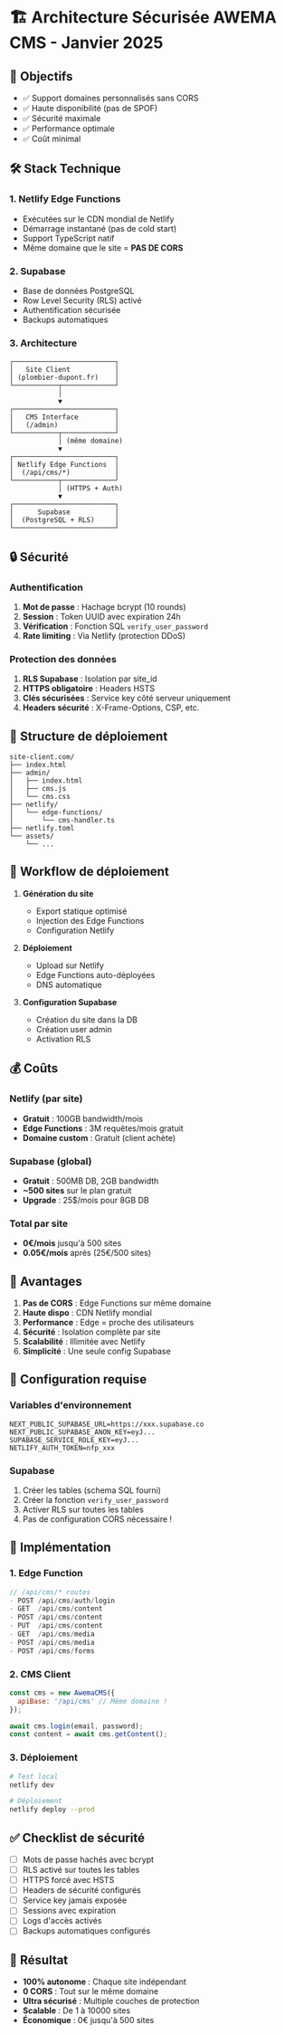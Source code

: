 # 🏗️ Architecture Sécurisée AWEMA CMS - Janvier 2025

## 🎯 Objectifs
- ✅ Support domaines personnalisés sans CORS
- ✅ Haute disponibilité (pas de SPOF)
- ✅ Sécurité maximale
- ✅ Performance optimale
- ✅ Coût minimal

## 🛠️ Stack Technique

### 1. **Netlify Edge Functions**
- Exécutées sur le CDN mondial de Netlify
- Démarrage instantané (pas de cold start)
- Support TypeScript natif
- Même domaine que le site = **PAS DE CORS**

### 2. **Supabase**
- Base de données PostgreSQL
- Row Level Security (RLS) activé
- Authentification sécurisée
- Backups automatiques

### 3. **Architecture**

```
┌─────────────────────────┐
│   Site Client           │
│ (plombier-dupont.fr)    │
└───────────┬─────────────┘
            │
            ▼
┌─────────────────────────┐
│   CMS Interface         │
│   (/admin)              │
└───────────┬─────────────┘
            │ (même domaine)
            ▼
┌─────────────────────────┐
│ Netlify Edge Functions  │
│  (/api/cms/*)           │
└───────────┬─────────────┘
            │ (HTTPS + Auth)
            ▼
┌─────────────────────────┐
│      Supabase           │
│  (PostgreSQL + RLS)     │
└─────────────────────────┘
```

## 🔒 Sécurité

### Authentification
1. **Mot de passe** : Hachage bcrypt (10 rounds)
2. **Session** : Token UUID avec expiration 24h
3. **Vérification** : Fonction SQL `verify_user_password`
4. **Rate limiting** : Via Netlify (protection DDoS)

### Protection des données
1. **RLS Supabase** : Isolation par site_id
2. **HTTPS obligatoire** : Headers HSTS
3. **Clés sécurisées** : Service key côté serveur uniquement
4. **Headers sécurité** : X-Frame-Options, CSP, etc.

## 📁 Structure de déploiement

```
site-client.com/
├── index.html
├── admin/
│   ├── index.html
│   ├── cms.js
│   └── cms.css
├── netlify/
│   └── edge-functions/
│       └── cms-handler.ts
├── netlify.toml
└── assets/
    └── ...
```

## 🚀 Workflow de déploiement

1. **Génération du site**
   - Export statique optimisé
   - Injection des Edge Functions
   - Configuration Netlify

2. **Déploiement**
   - Upload sur Netlify
   - Edge Functions auto-déployées
   - DNS automatique

3. **Configuration Supabase**
   - Création du site dans la DB
   - Création user admin
   - Activation RLS

## 💰 Coûts

### Netlify (par site)
- **Gratuit** : 100GB bandwidth/mois
- **Edge Functions** : 3M requêtes/mois gratuit
- **Domaine custom** : Gratuit (client achète)

### Supabase (global)
- **Gratuit** : 500MB DB, 2GB bandwidth
- **~500 sites** sur le plan gratuit
- **Upgrade** : 25$/mois pour 8GB DB

### Total par site
- **0€/mois** jusqu'à 500 sites
- **0.05€/mois** après (25€/500 sites)

## 🎯 Avantages

1. **Pas de CORS** : Edge Functions sur même domaine
2. **Haute dispo** : CDN Netlify mondial
3. **Performance** : Edge = proche des utilisateurs
4. **Sécurité** : Isolation complète par site
5. **Scalabilité** : Illimitée avec Netlify
6. **Simplicité** : Une seule config Supabase

## 📝 Configuration requise

### Variables d'environnement
```env
NEXT_PUBLIC_SUPABASE_URL=https://xxx.supabase.co
NEXT_PUBLIC_SUPABASE_ANON_KEY=eyJ...
SUPABASE_SERVICE_ROLE_KEY=eyJ...
NETLIFY_AUTH_TOKEN=nfp_xxx
```

### Supabase
1. Créer les tables (schema SQL fourni)
2. Créer la fonction `verify_user_password`
3. Activer RLS sur toutes les tables
4. Pas de configuration CORS nécessaire !

## 🔧 Implémentation

### 1. Edge Function
```typescript
// /api/cms/* routes
- POST /api/cms/auth/login
- GET  /api/cms/content
- POST /api/cms/content
- PUT  /api/cms/content
- GET  /api/cms/media
- POST /api/cms/media
- POST /api/cms/forms
```

### 2. CMS Client
```javascript
const cms = new AwemaCMS({
  apiBase: '/api/cms' // Même domaine !
});

await cms.login(email, password);
const content = await cms.getContent();
```

### 3. Déploiement
```bash
# Test local
netlify dev

# Déploiement
netlify deploy --prod
```

## ✅ Checklist de sécurité

- [ ] Mots de passe hachés avec bcrypt
- [ ] RLS activé sur toutes les tables
- [ ] HTTPS forcé avec HSTS
- [ ] Headers de sécurité configurés
- [ ] Service key jamais exposée
- [ ] Sessions avec expiration
- [ ] Logs d'accès activés
- [ ] Backups automatiques configurés

## 🎉 Résultat

- **100% autonome** : Chaque site indépendant
- **0 CORS** : Tout sur le même domaine
- **Ultra sécurisé** : Multiple couches de protection
- **Scalable** : De 1 à 10000 sites
- **Économique** : 0€ jusqu'à 500 sites